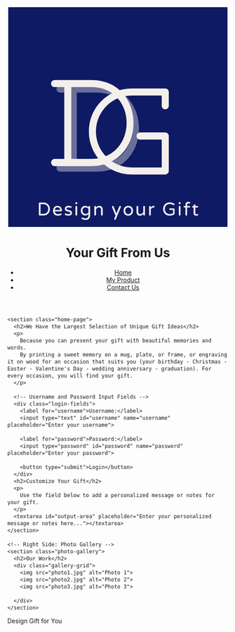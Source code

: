 <!DOCTYPE html>
<html lang="en">
<head>
  <meta charset="UTF-8">
  <meta name="viewport" content="width=device-width, initial-scale=1.0">
  <title>Your Gift From Us</title>
  <link rel="stylesheet" href="styles.css">
</head>
<body>
  <!-- Header Section -->
  <header>
    <!-- Logo and Title -->
    <div class="logo-title">
      <img src="logo.png" alt="Logo" class="logo">
      <h1>Your Gift From Us</h1>
    </div>
    <!-- Navigation List -->
    <nav>
      <ul class="horizontal-list">
        <li><a href="home.html">Home</a></li>
        <li><a href="myproduct.html">My Product</a></li>
        <li><a href="contact us.html ">Contact Us</a></li>
      </ul>
    </nav>
  </header>

  <!-- Main Content Section -->
  <main>

    <section class="home-page">
      <h2>We Have the Largest Selection of Unique Gift Ideas</h2>
      <p>
        Because you can present your gift with beautiful memories and words.
        By printing a sweet memory on a mug, plate, or frame, or engraving it on wood for an occasion that suits you (your birthday - Christmas - Easter - Valentine's Day - wedding anniversary - graduation). For every occasion, you will find your gift.
      </p>

      <!-- Username and Password Input Fields -->
      <div class="login-fields">
        <label for="username">Username:</label>
        <input type="text" id="username" name="username" placeholder="Enter your username">

        <label for="password">Password:</label>
        <input type="password" id="password" name="password" placeholder="Enter your password">

        <button type="submit">Login</button>
      </div>
	  <h2>Customize Your Gift</h2>
      <p>
        Use the field below to add a personalized message or notes for your gift. 
      </p>
      <textarea id="output-area" placeholder="Enter your personalized message or notes here..."></textarea>
    </section>

    <!-- Right Side: Photo Gallery -->
    <section class="photo-gallery">
      <h2>Our Work</h2>
      <div class="gallery-grid">
        <img src="photo1.jpg" alt="Photo 1"> 
        <img src="photo2.jpg" alt="Photo 2">
        <img src="photo3.jpg" alt="Photo 3">
       
      </div>
    </section>

    
  </main>

  <!-- Footer Section -->
  <footer>
    <p>Design Gift for You</p>
  </footer>
</body>
</html>
